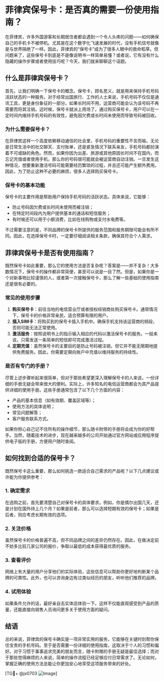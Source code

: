 # 菲律宾保号卡：是否真的需要一份使用指南？

在菲律宾，许多外国游客和长期居住者都会遇到一个令人头疼的问题——如何确保自己的手机卡不被停机。尤其是在这个数字化飞速发展的时代，没有手机信号就像是与世界隔绝了一样。因此，菲律宾的“保号卡”成为了很多人眼中的救命稻草。但问题来了，这些保号卡到底是不是像说明书一样简单易懂？或者说，它有没有什么隐藏的操作步骤或者使用技巧呢？今天，我们就来聊聊这个话题。

## 什么是菲律宾保号卡？

首先，让我们明确一下保号卡的概念。保号卡，顾名思义，就是用来保持手机号码活跃状态的一种服务。对于经常出国旅行、工作的人士来说，手机号码不仅仅是通讯工具，更是身份象征的一部分。如果长时间不用，运营商可能会认为该号码不再需要而将其注销。这时候，保号卡就派上用场了。通过购买保号卡，用户可以在一定时间内维持手机号码的有效性，避免因欠费或长时间未使用而导致号码被回收。

### 为什么需要保号卡？

在菲律宾这样一个高度依赖移动通信的社会里，手机号码的重要性不言而喻。无论是日常生活中的社交聊天、支付账单，还是紧急情况下联系亲友，手机号码都扮演着不可或缺的角色。然而，如果你因为出差、旅游或其他原因长时间不在国内，而忘记充值或者使用手机，那么你的号码很可能就会被运营商自动注销。一旦发生这种情况，想要重新激活号码可能需要经历繁琐的过程，并且还可能产生额外费用。因此，为了防止这种不必要的麻烦，很多人选择购买保号卡。

### 保号卡的基本功能

保号卡的主要作用是帮助用户保持手机号码的活跃状态。具体来说，它能够：
- 防止号码因欠费或长时间未使用而被注销；
- 在特定时间段内为用户提供基本的通话和短信服务；
- 有时候还可以用于小额消费，比如在线购物或支付水电费等。

不过需要注意的是，不同品牌的保号卡所提供的服务范围和服务期限可能会有所不同。因此，在选择保号卡时，一定要仔细阅读相关条款，确保其符合个人需求。

## 菲律宾保号卡是否有使用指南？

既然保号卡如此重要，那么它的使用方法是否复杂呢？答案是——并不复杂！大多数情况下，保号卡的操作都非常简便，甚至可以说是一目了然。但是，如果你是一个对新事物比较谨慎的人，或者第一次接触保号卡，那么了解一些基础的使用指南还是很有必要的。

### 常见的使用步骤

1. **购买保号卡**：前往当地的电信营业厅或者授权经销商处购买保号卡。通常情况下，保号卡的价格非常亲民，适合预算有限的用户。
2. **插入SIM卡**：将购买到的保号卡插入手机中。确保手机支持该运营商的频段，否则可能无法正常使用。
3. **激活服务**：按照说明书上的指示输入相应的代码以激活保号卡的服务。一般来说，只需发送一条简单的短信即可完成激活过程。
4. **定期充值**：虽然保号卡的主要目的是防止号码被注销，但它并不能无限期地提供免费服务。因此，你需要定期向账户中充值以维持服务的持续性。

### 是否有专门的手册？

尽管上述步骤听起来很简单，但对于那些希望更深入理解保号卡的人来说，一份详细的手册无疑会带来很大的便利。实际上，许多知名的电信运营商都会为其产品提供详细的使用手册。这些手册通常包含了以下几个方面的内容：
- 产品的基本信息（如有效期、覆盖区域等）；
- 使用方法的具体说明；
- 常见问题解答；
- 客户服务联系方式。

如果你担心自己记不住所有的操作细节，那么随卡附带的手册将会成为你的好帮手。当然，随着技术的进步，现在越来越多的公司开始通过官方网站或应用程序提供电子版的手册，方便用户随时查阅。

## 如何找到合适的保号卡？

既然保号卡这么重要，那么如何挑选一款适合自己需求的产品呢？以下几点建议或许能为你提供参考：

### 1. 确定需求

在选购之前，首先要清楚自己对保号卡的具体要求。例如，你是偶尔出国几天，还是计划在国外待上几个月？如果是前者，那么可以选择短期有效的保号卡；如果是后者，则应考虑长期有效的选项。

### 2. 关注价格

虽然保号卡的价格普遍不高，但不同品牌之间的差异仍然存在。因此，在做决定前不妨多比较几家公司的报价，争取以最低的成本获得最优质的服务。

### 3. 查看评价

网络上有大量的用户分享他们的实际体验，这些信息可以帮助你更好地判断某个品牌的可靠性。此外，也可以咨询身边有过类似经历的朋友，听听他们推荐的品牌。

### 4. 试用体验

如果条件允许的话，最好亲自去实体店体验一下。这样不仅能直观感受到产品的质量，还能直接向销售人员询问更多关于使用方面的疑问。

## 结语

总的来说，菲律宾的保号卡确实是一项非常实用的服务，它能够在关键时刻帮你保住宝贵的手机号码。至于是否需要一份详细的使用指南，这取决于个人的习惯和偏好。对于习惯于事事追求完美的朋友而言，随卡附赠的手册无疑是最佳选择；而对于那些觉得麻烦的人来说，简单的操作流程已经足够应付日常需求了。无论如何，掌握正确的使用方法总能让你更加安心地享受这项服务带来的好处。

[TG💪+ @jx0703 ![Image](https://github.com/user-attachments/assets/dbca1d08-cadb-493c-b0ec-ad6f7a83f270)]